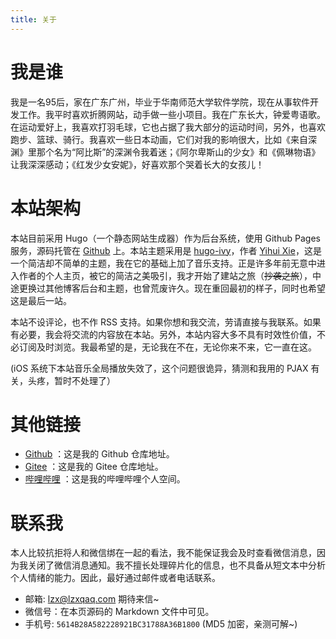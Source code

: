 ```yaml
---
title: 关于
---
```


# 我是谁
我是一名95后，家在广东广州，毕业于华南师范大学软件学院，现在从事软件开发工作。我平时喜欢折腾网站，动手做一些小项目。我在广东长大，钟爱粤语歌。在运动爱好上，我喜欢打羽毛球，它也占据了我大部分的运动时间，另外，也喜欢跑步、篮球、骑行。我喜欢一些日本动画，它们对我的影响很大，比如《来自深渊》里那个名为“阿比斯”的深渊令我着迷；《阿尔卑斯山的少女》和《佩琳物语》让我深深感动；《红发少女安妮》，好喜欢那个哭着长大的女孩儿！

# 本站架构
本站目前采用 Hugo（一个静态网站生成器）作为后台系统，使用 Github Pages 服务，源码托管在 [Github](https://github.com/lzxqaq/source_lzxqaq.git) 上。本站主题采用是 [hugo-ivy](https://github.com/yihui/hugo-ivy)，作者 [Yihui Xie](https://yihui.org/)，这是一个简洁却不简单的主题，我在它的基础上加了音乐支持。正是许多年前无意中进入作者的个人主页，被它的简洁之美吸引，我才开始了建站之旅（~~抄袭之旅~~），中途更换过其他博客后台和主题，也曾荒废许久。现在重回最初的样子，同时也希望这是最后一站。  

本站不设评论，也不作 RSS 支持。如果你想和我交流，劳请直接与我联系。如果有必要，我会将交流的内容放在本站。另外，本站内容大多不具有时效性价值，不必订阅及时浏览。我最希望的是，无论我在不在，无论你来不来，它一直在这。

(iOS 系统下本站音乐全局播放失效了，这个问题很诡异，猜测和我用的 PJAX 有关，头疼，暂时不处理了）

# 其他链接
* [Github](https://github.com/lzxqaq) ：这是我的 Github 仓库地址。
* [Gitee](https://gitee.com/lzxqaq) ：这是我的 Gitee 仓库地址。
* [哔哩哔哩](https://space.bilibili.com/404289432) ：这是我的哔哩哔哩个人空间。


# 联系我

本人比较抗拒将人和微信绑在一起的看法，我不能保证我会及时查看微信消息，因为我关闭了微信消息通知。我不擅长处理碎片化的信息，也不具备从短文本中分析个人情绪的能力。因此，最好通过邮件或者电话联系。

[//]: # (微信号： BaiGei-Wan)
* 邮箱: [lzx@lzxqaq.com](mailto:lzx@lzxqaq.com)  期待来信~
* 微信号：在本页源码的 Markdown 文件中可见。
* 手机号: `5614B28A582228921BC31788A36B1800` (MD5 加密，亲测可解~)



